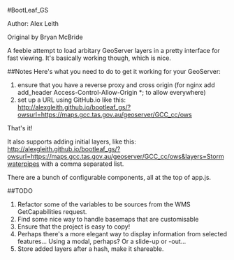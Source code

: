#BootLeaf_GS


Author: Alex Leith

Original by Bryan McBride


A feeble attempt to load arbitary GeoServer layers in a pretty interface for fast viewing. It's basically working though, which is nice.

##Notes
Here's what you need to do to get it working for your GeoServer:

1. ensure that you have a reverse proxy and cross origin (for nginx add add_header Access-Control-Allow-Origin *; to allow everywhere)
2. set up a URL using GitHub.io like this: http://alexgleith.github.io/bootleaf_gs/?owsurl=https://maps.gcc.tas.gov.au/geoserver/GCC_cc/ows

That's it!

It also supports adding initial layers, like this: http://alexgleith.github.io/bootleaf_gs/?owsurl=https://maps.gcc.tas.gov.au/geoserver/GCC_cc/ows&layers=Stormwaterpipes with a comma separated list.

There are a bunch of configurable components, all at the top of app.js.


##TODO

1. Refactor some of the variables to be sources from the WMS GetCapabilities request.
2. Find some nice way to handle basemaps that are customisable
3. Ensure that the project is easy to copy!
4. Perhaps there's a more elegant way to display information from selected features... Using a modal, perhaps? Or a slide-up or -out...
5. Store added layers after a hash, make it shareable.
